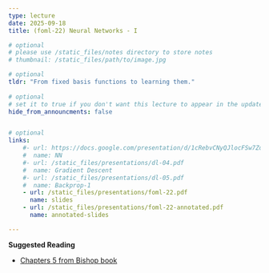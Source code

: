 ```yaml
---
type: lecture
date: 2025-09-18
title: (foml-22) Neural Networks - I

# optional
# please use /static_files/notes directory to store notes
# thumbnail: /static_files/path/to/image.jpg

# optional
tldr: "From fixed basis functions to learning them."
  
# optional
# set it to true if you don't want this lecture to appear in the updates section
hide_from_announcments: false


# optional
links: 
    #- url: https://docs.google.com/presentation/d/1cRebvCNyQJlocFSw7ZdAgM7NPZMNd49_6jfU4V1Vgj4/edit?usp=sharing
    #  name: NN
    #- url: /static_files/presentations/dl-04.pdf
    #  name: Gradient Descent
    #- url: /static_files/presentations/dl-05.pdf
    #  name: Backprop-1
    - url: /static_files/presentations/foml-22.pdf
      name: slides
    - url: /static_files/presentations/foml-22-annotated.pdf
      name: annotated-slides

---
```


**Suggested Reading**
- [Chapters 5 from Bishop book](https://www.microsoft.com/en-us/research/wp-content/uploads/2006/01/Bishop-Pattern-Recognition-and-Machine-Learning-2006.pdf)
